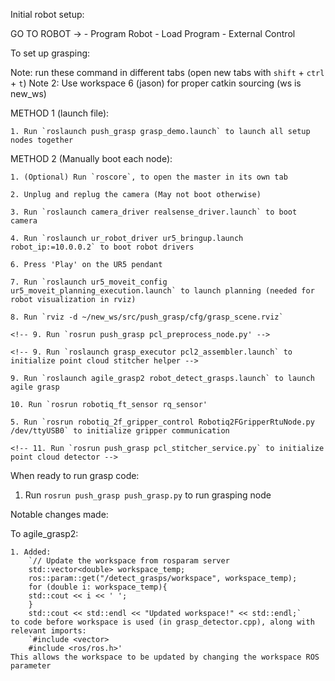 Initial robot setup:

GO TO ROBOT -> 
	- Program Robot
	- Load Program
	- External Control


To set up grasping:

Note: run these command in different tabs (open new tabs with `shift` + `ctrl` + `t`)
Note 2: Use workspace 6 (jason) for proper catkin sourcing (ws is new_ws)

METHOD 1 (launch file):

	1. Run `roslaunch push_grasp grasp_demo.launch` to launch all setup nodes together

METHOD 2 (Manually boot each node):

	1. (Optional) Run `roscore`, to open the master in its own tab

	2. Unplug and replug the camera (May not boot otherwise)

	3. Run `roslaunch camera_driver realsense_driver.launch` to boot camera

	4. Run `roslaunch ur_robot_driver ur5_bringup.launch robot_ip:=10.0.0.2` to boot robot drivers

	6. Press 'Play' on the UR5 pendant

	7. Run `roslaunch ur5_moveit_config ur5_moveit_planning_execution.launch` to launch planning (needed for robot visualization in rviz)

	8. Run `rviz -d ~/new_ws/src/push_grasp/cfg/grasp_scene.rviz`

	<!-- 9. Run `rosrun push_grasp pcl_preprocess_node.py' -->

	<!-- 9. Run `roslaunch grasp_executor pcl2_assembler.launch` to initialize point cloud stitcher helper -->

	9. Run `roslaunch agile_grasp2 robot_detect_grasps.launch` to launch agile grasp

	10. Run `rosrun robotiq_ft_sensor rq_sensor'

	5. Run `rosrun robotiq_2f_gripper_control Robotiq2FGripperRtuNode.py /dev/ttyUSB0` to initialize gripper communication

	<!-- 11. Run `rosrun push_grasp pcl_stitcher_service.py` to initialize point cloud detector -->


When ready to run grasp code:

1. Run `rosrun push_grasp push_grasp.py` to run grasping node



Notable changes made:

To agile_grasp2:

	1. Added: 
		`// Update the workspace from rosparam server
		std::vector<double> workspace_temp;
		ros::param::get("/detect_grasps/workspace", workspace_temp);
		for (double i: workspace_temp){
		std::cout << i << ' ';
		}
		std::cout << std::endl << "Updated workspace!" << std::endl;`
	to code before workspace is used (in grasp_detector.cpp), along with relevant imports:
		`#include <vector>
		#include <ros/ros.h>'
	This allows the workspace to be updated by changing the workspace ROS parameter
	